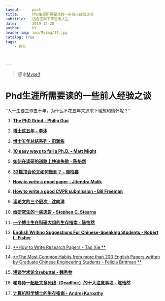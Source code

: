 ```yaml
---
layout:     post
title:      PhD生涯所需要读的一些前人经验之谈
subtitle:   适合空闲下来思考人生
date:       2019-12-20
author:     HY
header-img: img/Myimg/11.jpg
catalog: true
tags:
    - PhD



---
```


> 感谢[Myself](https://difftime.github.io/)




# Phd生涯所需要读的一些前人经验之谈
“人一生要工作五十年，为什么不花五年来追求下理想和情怀呢？”

1. [**The PhD Grind - Philip Guo**](https://raw.githubusercontent.com/qipeng/phd-grind-chn/master/phd-grind-chn.pdf)

2. [**博士这五年 - 李沐**](https://zhuanlan.zhihu.com/p/25099638)

3. [**博士五年总结系列 - 田渊栋**](http://yuandong-tian.com/five_year_summary_of_PhD.pdf)

4. [**10 easy ways to fail a Ph.D. - Matt Might**](http://matt.might.net/articles/ways-to-fail-a-phd/)

5. [**如何在读研的道路上快速失败 - 陈怡然**](https://mp.weixin.qq.com/s/ZfNUFUUHdgV2UAPB6C9gyw)

6. [**33篇顶会论文如何做到？ - 施柏鑫**](https://mp.weixin.qq.com/s/xB0l3hsFDES3RtBtOb5MPg)

7. [**How to write a good paper - Jitendra Malik**](https://www.cc.gatech.edu/~parikh/citizenofcvpr/static/slides/malik_write_good_paper.pdf)

8. [**How to write a good CVPR submission - Bill Freeman**](https://billf.mit.edu/sites/default/files/documents/cvprPapers.pdf)

9. [**读论文的三个层次 - 沈向洋**](https://www.leiphone.com/news/202005/ZLfwQXJmWP0oJMMl.html)

10. [**给研究生的一些忠告 - Stephen C. Stearns**](http://www.tcse.cn/~wsdou/advice/modest%20advice.pdf)

11. [**一个博士生在科研大组的生存指南 - 陈怡然**](http://www.tcse.cn/~wsdou/advice/phd%20survival-chen.pdf)

12. [**English Writing Suggestions For Chinese-Speaking Students - Robert L. Fisher**](https://bethune.yorku.ca/files/2012/10/WritingForChinese2012.pdf)

13. [**How to Write Research Papers - Tao Xie ** ](http://taoxie.cs.illinois.edu/publications/writepapers.pdf)

14. [**The Most Common Habits from more than 200 English Papers written by Graduate Chinese Engineering Students - Felicia Brittman ** ](http://image.sciencenet.cn/olddata/kexue.com.cn/upload/blog/file/2010/5/20105721462596469.pdf)

15. [**浅谈学术论文rebuttal - 魏秀参**](https://zhuanlan.zhihu.com/p/104298923)

16. [**和导师一起赶文章死线（Deadline）的十大注意事项 - 陈怡然**](http://www.tcse.cn/~wsdou/advice/deadline-chen.pdf)

17. [**计算机科学博士的生存指南 - Andrej Karpathy**](https://mp.weixin.qq.com/s/-QQD5LlfsCa_awz1kVIT6A?)